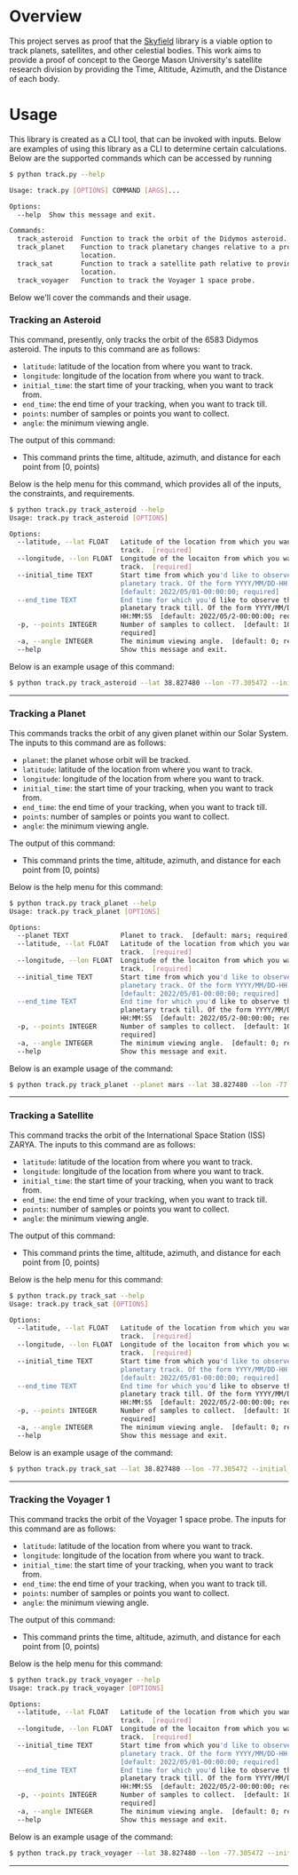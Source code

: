# Overview
This project serves as proof that the [Skyfield](https://rhodesmill.org/skyfield/) library is a viable option
to track planets, satellites, and other celestial bodies. This work aims to provide a proof of concept to the
George Mason University's satellite research division by providing the Time, Altitude, Azimuth, and the Distance
of each body.

# Usage
This library is created as a CLI tool, that can be invoked with inputs. Below are examples of using this library
as a CLI to determine certain calculations. Below are the supported commands which can be accessed by running 

```bash
$ python track.py --help

Usage: track.py [OPTIONS] COMMAND [ARGS]...

Options:
  --help  Show this message and exit.

Commands:
  track_asteroid  Function to track the orbit of the Didymos asteroid.
  track_planet    Function to track planetary changes relative to a provided
                  location.
  track_sat       Function to track a satellite path relative to provided
                  location.
  track_voyager   Function to track the Voyager 1 space probe.
```

Below we'll cover the commands and their usage.

### **Tracking an Asteroid**
This command, presently, only tracks the orbit of the 6583 Didymos asteroid. The inputs to this command are
as follows:
* `latitude`: latitude of the location from where you want to track.
* `longitude`: longitude of the location from where you want to track.
* `initial_time`: the start time of your tracking, when you want to track from.
* `end_time`: the end time of your tracking, when you want to track till.
* `points`: number of samples or points you want to collect.
* `angle`: the minimum viewing angle.

The output of this command:
* This command prints the time, altitude, azimuth, and distance for each point from [0, points)

Below is the help menu for this command, which provides all of the inputs, the constraints, and requirements.

```bash
$ python track.py track_asteroid --help
Usage: track.py track_asteroid [OPTIONS]

Options:
  --latitude, --lat FLOAT   Latitude of the location from which you want to
                            track.  [required]
  --longitude, --lon FLOAT  Longitude of the locaiton from which you want to
                            track.  [required]
  --initial_time TEXT       Start time from which you'd like to observe the
                            planetary track. Of the form YYYY/MM/DD-HH:MM:SS
                            [default: 2022/05/01-00:00:00; required]
  --end_time TEXT           End time for which you'd like to observe the
                            planetary track till. Of the form YYYY/MM/DD-
                            HH:MM:SS  [default: 2022/05/2-00:00:00; required]
  -p, --points INTEGER      Number of samples to collect.  [default: 100;
                            required]
  -a, --angle INTEGER       The minimum viewing angle.  [default: 0; required]
  --help                    Show this message and exit.
```

Below is an example usage of this command:

```bash
$ python track.py track_asteroid --lat 38.827480 --lon -77.305472 --initial_time "2022/05/01-00:00:00" --end_time "2022/05/2-00:00:00" --points 1000 --angle 0
```

---

### **Tracking a Planet**
This commands tracks the orbit of any given planet within our Solar System. The inputs to this command are
as follows:
* `planet`: the planet whose orbit will be tracked.
* `latitude`: latitude of the location from where you want to track.
* `longitude`: longitude of the location from where you want to track.
* `initial_time`: the start time of your tracking, when you want to track from.
* `end_time`: the end time of your tracking, when you want to track till.
* `points`: number of samples or points you want to collect.
* `angle`: the minimum viewing angle.

The output of this command:
* This command prints the time, altitude, azimuth, and distance for each point from [0, points)

Below is the help menu for this command:

```bash
$ python track.py track_planet --help
Usage: track.py track_planet [OPTIONS]

Options:
  --planet TEXT             Planet to track.  [default: mars; required]
  --latitude, --lat FLOAT   Latitude of the location from which you want to
                            track.  [required]
  --longitude, --lon FLOAT  Longitude of the locaiton from which you want to
                            track.  [required]
  --initial_time TEXT       Start time from which you'd like to observe the
                            planetary track. Of the form YYYY/MM/DD-HH:MM:SS
                            [default: 2022/05/01-00:00:00; required]
  --end_time TEXT           End time for which you'd like to observe the
                            planetary track till. Of the form YYYY/MM/DD-
                            HH:MM:SS  [default: 2022/05/2-00:00:00; required]
  -p, --points INTEGER      Number of samples to collect.  [default: 100;
                            required]
  -a, --angle INTEGER       The minimum viewing angle.  [default: 0; required]
  --help                    Show this message and exit.
```

Below is an example usage of the command:

```bash
$ python track.py track_planet --planet mars --lat 38.827480 --lon -77.305472 --initial_time "2022/05/01-00:00:00" --end_time "2022/05/2-00:00:00" --points 1000  --angle 0
```

---

### **Tracking a Satellite**
This command tracks the orbit of the International Space Station (ISS) ZARYA.
The inputs to this command are as follows:

* `latitude`: latitude of the location from where you want to track.
* `longitude`: longitude of the location from where you want to track.
* `initial_time`: the start time of your tracking, when you want to track from.
* `end_time`: the end time of your tracking, when you want to track till.
* `points`: number of samples or points you want to collect.
* `angle`: the minimum viewing angle.

The output of this command:
* This command prints the time, altitude, azimuth, and distance for each point from [0, points)

Below is the help menu for this command:

```bash
$ python track.py track_sat --help
Usage: track.py track_sat [OPTIONS]

Options:
  --latitude, --lat FLOAT   Latitude of the location from which you want to
                            track.  [required]
  --longitude, --lon FLOAT  Longitude of the locaiton from which you want to
                            track.  [required]
  --initial_time TEXT       Start time from which you'd like to observe the
                            planetary track. Of the form YYYY/MM/DD-HH:MM:SS
                            [default: 2022/05/01-00:00:00; required]
  --end_time TEXT           End time for which you'd like to observe the
                            planetary track till. Of the form YYYY/MM/DD-
                            HH:MM:SS  [default: 2022/05/2-00:00:00; required]
  -p, --points INTEGER      Number of samples to collect.  [default: 100;
                            required]
  -a, --angle INTEGER       The minimum viewing angle.  [default: 0; required]
  --help                    Show this message and exit.
```

Below is an example usage of the command:

```bash
$ python track.py track_sat --lat 38.827480 --lon -77.305472 --initial_time "2022/05/01-00:00:00" --end_time "2022/05/2-00:00:00" --points 1000 --angle 0
```

---

### **Tracking the Voyager 1**
This command tracks the orbit of the Voyager 1 space probe. The inputs for this command
are as follows:

* `latitude`: latitude of the location from where you want to track.
* `longitude`: longitude of the location from where you want to track.
* `initial_time`: the start time of your tracking, when you want to track from.
* `end_time`: the end time of your tracking, when you want to track till.
* `points`: number of samples or points you want to collect.
* `angle`: the minimum viewing angle.

The output of this command:
* This command prints the time, altitude, azimuth, and distance for each point from [0, points)

Below is the help menu for this command:

```bash
$ python track.py track_voyager --help
Usage: track.py track_voyager [OPTIONS]

Options:
  --latitude, --lat FLOAT   Latitude of the location from which you want to
                            track.  [required]
  --longitude, --lon FLOAT  Longitude of the locaiton from which you want to
                            track.  [required]
  --initial_time TEXT       Start time from which you'd like to observe the
                            planetary track. Of the form YYYY/MM/DD-HH:MM:SS
                            [default: 2022/05/01-00:00:00; required]
  --end_time TEXT           End time for which you'd like to observe the
                            planetary track till. Of the form YYYY/MM/DD-
                            HH:MM:SS  [default: 2022/05/2-00:00:00; required]
  -p, --points INTEGER      Number of samples to collect.  [default: 100;
                            required]
  -a, --angle INTEGER       The minimum viewing angle.  [default: 0; required]
  --help                    Show this message and exit.
```

Below is an example usage of the command:
```bash
$ python track.py track_voyager --lat 38.827480 --lon -77.305472 --initial_time "2022/05/01-00:00:00" --end_time "2022/05/2-00:00:00" --points 1000 --angle 0
```

---
